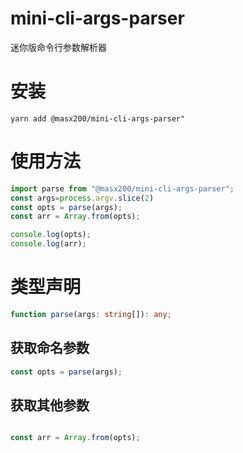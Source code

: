 # mini-cli-args-parser

迷你版命令行参数解析器

# 安装

```shell
yarn add @masx200/mini-cli-args-parser"
```

# 使用方法

```js
import parse from "@masx200/mini-cli-args-parser";
const args=process.argv.slice(2)
const opts = parse(args);
const arr = Array.from(opts);

console.log(opts);
console.log(arr);

```

# 类型声明

```ts
function parse(args: string[]): any;
```

## 获取命名参数

```js
const opts = parse(args);
```

## 获取其他参数



```js

const arr = Array.from(opts);
```
